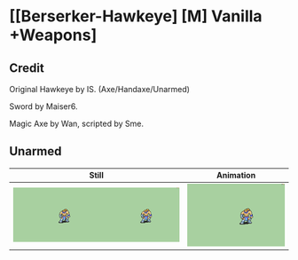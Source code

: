 # [\[Berserker-Hawkeye\] \[M\] Vanilla +Weapons]

## Credit

Original Hawkeye by IS. (Axe/Handaxe/Unarmed)

Sword by Maiser6.

Magic Axe by Wan, scripted by Sme.

## Unarmed

| Still | Animation |
| :---: | :-------: |
| ![Unarmed still](./Unarmed_000.png) | ![Unarmed animation](./Unarmed.gif) |
